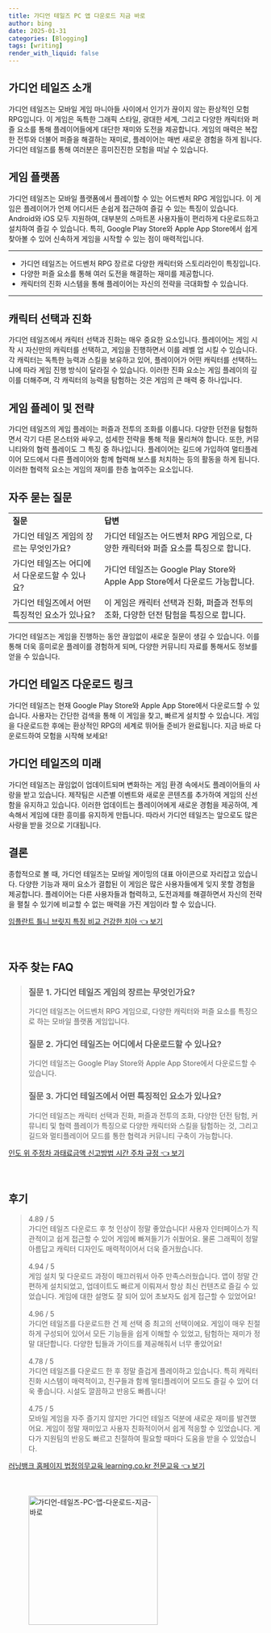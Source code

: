 ```yaml
---
title: 가디언 테일즈 PC 앱 다운로드 지금 바로
author: bing
date: 2025-01-31
categories: [Blogging]
tags: [writing]
render_with_liquid: false
---
```



<h2 id='가디언테일즈소개'>가디언 테일즈 소개</h2>

<p>가디언 테일즈는 모바일 게임 마니아들 사이에서 인기가 끊이지 않는 환상적인 모험 RPG입니다. 이 게임은 독특한 그래픽 스타일, 광대한 세계, 그리고 다양한 캐릭터와 퍼즐 요소를 통해 플레이어들에게 대단한 재미와 도전을 제공합니다. 게임의 매력은 복잡한 전투와 더불어 퍼즐을 해결하는 재미로, 플레이어는 매번 새로운 경험을 하게 됩니다. 가디언 테일즈를 통해 여러분은 흥미진진한 모험을 떠날 수 있습니다.</p>

<h2 id='게임플랫폼'>게임 플랫폼</h2>

<p>가디언 테일즈는 모바일 플랫폼에서 플레이할 수 있는 어드벤처 RPG 게임입니다. 이 게임은 플레이어가 언제 어디서든 손쉽게 접근하여 즐길 수 있는 특징이 있습니다. Android와 iOS 모두 지원하여, 대부분의 스마트폰 사용자들이 편리하게 다운로드하고 설치하여 즐길 수 있습니다. 특히, Google Play Store와 Apple App Store에서 쉽게 찾아볼 수 있어 신속하게 게임을 시작할 수 있는 점이 매력적입니다.</p>

<hr />

<ul>
    <li>가디언 테일즈는 어드벤처 RPG 장르로 다양한 캐릭터와 스토리라인이 특징입니다.</li>
    <li>다양한 퍼즐 요소를 통해 여러 도전을 해결하는 재미를 제공합니다.</li>
    <li>캐릭터의 진화 시스템을 통해 플레이어는 자신의 전략을 극대화할 수 있습니다.</li>
</ul>

<hr />

<h2 id='캐릭터선택'>캐릭터 선택과 진화</h2>

<p>가디언 테일즈에서 캐릭터 선택과 진화는 매우 중요한 요소입니다. 플레이어는 게임 시작 시 자신만의 캐릭터를 선택하고, 게임을 진행하면서 이를 레벨 업 시킬 수 있습니다. 각 캐릭터는 독특한 능력과 스킬을 보유하고 있어, 플레이어가 어떤 캐릭터를 선택하느냐에 따라 게임 진행 방식이 달라질 수 있습니다. 이러한 진화 요소는 게임 플레이의 깊이를 더해주며, 각 캐릭터의 능력을 탐험하는 것은 게임의 큰 매력 중 하나입니다.</p>

<h2 id='게임플레이전략'>게임 플레이 및 전략</h2>

<p>가디언 테일즈의 게임 플레이는 퍼즐과 전투의 조화를 이룹니다. 다양한 던전을 탐험하면서 각기 다른 몬스터와 싸우고, 섬세한 전략을 통해 적을 물리쳐야 합니다. 또한, 커뮤니티와의 협력 플레이도 그 특징 중 하나입니다. 플레이어는 길드에 가입하여 멀티플레이어 모드에서 다른 플레이어와 함께 협력해 보스를 처치하는 등의 활동을 하게 됩니다. 이러한 협력적 요소는 게임의 재미를 한층 높여주는 요소입니다.</p>

<h2 id='자주묻는질문'>자주 묻는 질문</h2>

<table>
    <tr>
        <td><b>질문</b></td>
        <td><b>답변</b></td>
    </tr>
    <tr>
        <td>가디언 테일즈 게임의 장르는 무엇인가요?</td>
        <td>가디언 테일즈는 어드벤처 RPG 게임으로, 다양한 캐릭터와 퍼즐 요소를 특징으로 합니다.</td>
    </tr>
    <tr>
        <td>가디언 테일즈는 어디에서 다운로드할 수 있나요?</td>
        <td>가디언 테일즈는 Google Play Store와 Apple App Store에서 다운로드 가능합니다.</td>
    </tr>
    <tr>
        <td>가디언 테일즈에서 어떤 특징적인 요소가 있나요?</td>
        <td>이 게임은 캐릭터 선택과 진화, 퍼즐과 전투의 조화, 다양한 던전 탐험을 특징으로 합니다.</td>
    </tr>
</table>

<p>가디언 테일즈는 게임을 진행하는 동안 끊임없이 새로운 질문이 생길 수 있습니다. 이를 통해 더욱 흥미로운 플레이를 경험하게 되며, 다양한 커뮤니티 자료를 통해서도 정보를 얻을 수 있습니다.</p>

<h2 id='다운로드링크'>가디언 테일즈 다운로드 링크</h2>

<p>가디언 테일즈는 현재 Google Play Store와 Apple App Store에서 다운로드할 수 있습니다. 사용자는 간단한 검색을 통해 이 게임을 찾고, 빠르게 설치할 수 있습니다. 게임을 다운로드한 후에는 환상적인 RPG의 세계로 뛰어들 준비가 완료됩니다. 지금 바로 다운로드하여 모험을 시작해 보세요!</p>

<h2 id='게임의미래'>가디언 테일즈의 미래</h2>

<p>가디언 테일즈는 끊임없이 업데이트되며 변화하는 게임 환경 속에서도 플레이어들의 사랑을 받고 있습니다. 제작팀은 시즌별 이벤트와 새로운 콘텐츠를 추가하여 게임의 신선함을 유지하고 있습니다. 이러한 업데이트는 플레이어에게 새로운 경험을 제공하여, 계속해서 게임에 대한 흥미를 유지하게 만듭니다. 따라서 가디언 테일즈는 앞으로도 많은 사랑을 받을 것으로 기대됩니다.</p>

<h2 id='결론'>결론</h2>

<p>종합적으로 볼 때, 가디언 테일즈는 모바일 게이밍의 대표 아이콘으로 자리잡고 있습니다. 다양한 기능과 재미 요소가 결합된 이 게임은 많은 사용자들에게 잊지 못할 경험을 제공합니다. 플레이어는 다른 사용자들과 협력하고, 도전과제를 해결하면서 자신의 전략을 펼칠 수 있기에 비교할 수 없는 매력을 가진 게임이라 할 수 있습니다.</p>


<p><a class="click-button" title="임플란트 틀니 브릿지 특징 비교 건강한 치아" href="https://24nara.github.io/posts/%EC%9E%84%ED%94%8C%EB%9E%80%ED%8A%B8-%ED%8B%80%EB%8B%88-%EB%B8%8C%EB%A6%BF%EC%A7%80-%ED%8A%B9%EC%A7%95-%EB%B9%84%EA%B5%90-%EA%B1%B4%EA%B0%95%ED%95%9C-%EC%B9%98%EC%95%84/" rel="dofollow">임플란트 틀니 브릿지 특징 비교 건강한 치아 👈 보기</a></p><br>
<h2 id='자주_찾는_FAQ'>자주 찾는 FAQ</h2>
<div itemscope="" itemtype="https://schema.org/FAQPage"> 
<blockquote> 
<div itemscope="" itemprop="mainEntity" itemtype="https://schema.org/Question"> 
<h3 itemprop="name">질문 1. 가디언 테일즈 게임의 장르는 무엇인가요?</h3> 
<div itemscope="" itemprop="acceptedAnswer" itemtype="https://schema.org/Answer"> 
<span itemprop="text"> 
<p>가디언 테일즈는 어드벤처 RPG 게임으로, 다양한 캐릭터와 퍼즐 요소를 특징으로 하는 모바일 플랫폼 게임입니다.</p> 
</span> 
</div> 
</div> 
<div itemscope="" itemprop="mainEntity" itemtype="https://schema.org/Question"> 
<h3 itemprop="name">질문 2. 가디언 테일즈는 어디에서 다운로드할 수 있나요?</h3> 
<div itemscope="" itemprop="acceptedAnswer" itemtype="https://schema.org/Answer"> 
<span itemprop="text"> 
<p>가디언 테일즈는 Google Play Store와 Apple App Store에서 다운로드할 수 있습니다.</p> 
</span> 
</div> 
</div> 
<div itemscope="" itemprop="mainEntity" itemtype="https://schema.org/Question"> 
<h3 itemprop="name">질문 3. 가디언 테일즈에서 어떤 특징적인 요소가 있나요?</h3> 
<div itemscope="" itemprop="acceptedAnswer" itemtype="https://schema.org/Answer"> 
<span itemprop="text"> 
<p>가디언 테일즈는 캐릭터 선택과 진화, 퍼즐과 전투의 조화, 다양한 던전 탐험, 커뮤니티 및 협력 플레이가 특징으로 다양한 캐릭터와 스킬을 탐험하는 것, 그리고 길드와 멀티플레이어 모드를 통한 협력과 커뮤니티 구축이 가능합니다.</p> 
</span> 
</div> 
</div> 
</blockquote> 
</div>
<p><a class="click-button" title="인도 위 주정차 과태료금액 신고방법 시간 주차 규정" href="https://24nara.github.io/posts/%EC%9D%B8%EB%8F%84-%EC%9C%84-%EC%A3%BC%EC%A0%95%EC%B0%A8-%EA%B3%BC%ED%83%9C%EB%A3%8C%EA%B8%88%EC%95%A1-%EC%8B%A0%EA%B3%A0%EB%B0%A9%EB%B2%95-%EC%8B%9C%EA%B0%84-%EC%A3%BC%EC%B0%A8-%EA%B7%9C%EC%A0%95/" rel="dofollow">인도 위 주정차 과태료금액 신고방법 시간 주차 규정 👈 보기</a></p><br>
<h2 id='후기'>후기</h2>
<div itemscope itemtype="https://schema.org/Product">
  <blockquote>
  <div itemprop="review" itemscope itemtype="https://schema.org/Review">
      <div itemprop="reviewRating" itemscope itemtype="https://schema.org/Rating"> <span itemprop="ratingValue">4.89</span> / <span itemprop="bestRating">5</span> </div>
      <span itemprop="reviewBody">가디언 테일즈 다운로드 후 첫 인상이 정말 좋았습니다! 사용자 인터페이스가 직관적이고 쉽게 접근할 수 있어 게임에 빠져들기가 쉬웠어요. 물론 그래픽이 정말 아름답고 캐릭터 디자인도 매력적이어서 더욱 즐거웠습니다.</span>
  </div>
  <br>
  <div itemprop="review" itemscope itemtype="https://schema.org/Review">
      <div itemprop="reviewRating" itemscope itemtype="https://schema.org/Rating"> <span itemprop="ratingValue">4.94</span> / <span itemprop="bestRating">5</span> </div>
      <span itemprop="reviewBody">게임 설치 및 다운로드 과정이 매끄러워서 아주 만족스러웠습니다. 앱이 정말 간편하게 설치되었고, 업데이트도 빠르게 이뤄져서 항상 최신 컨텐츠로 즐길 수 있었습니다. 게임에 대한 설명도 잘 되어 있어 초보자도 쉽게 접근할 수 있었어요!</span>
  </div>
  <br>
  <div itemprop="review" itemscope itemtype="https://schema.org/Review">
      <div itemprop="reviewRating" itemscope itemtype="https://schema.org/Rating"> <span itemprop="ratingValue">4.96</span> / <span itemprop="bestRating">5</span> </div>
      <span itemprop="reviewBody">가디언 테일즈를 다운로드한 건 제 선택 중 최고의 선택이에요. 게임이 매우 친절하게 구성되어 있어서 모든 기능들을 쉽게 이해할 수 있었고, 탐험하는 재미가 정말 대단합니다. 다양한 팁들과 가이드를 제공해줘서 너무 좋았어요!</span>
  </div>
  <br>
  <div itemprop="review" itemscope itemtype="https://schema.org/Review">
      <div itemprop="reviewRating" itemscope itemtype="https://schema.org/Rating"> <span itemprop="ratingValue">4.78</span> / <span itemprop="bestRating">5</span> </div>
      <span itemprop="reviewBody">가디언 테일즈를 다운로드 한 후 정말 즐겁게 플레이하고 있습니다. 특히 캐릭터 진화 시스템이 매력적이고, 친구들과 함께 멀티플레이어 모드도 즐길 수 있어 더욱 좋습니다. 시설도 깔끔하고 반응도 빠릅니다!</span>
  </div>
  <br>
  <div itemprop="review" itemscope itemtype="https://schema.org/Review">
      <div itemprop="reviewRating" itemscope itemtype="https://schema.org/Rating"> <span itemprop="ratingValue">4.75</span> / <span itemprop="bestRating">5</span> </div>
      <span itemprop="reviewBody">모바일 게임을 자주 즐기지 않지만 가디언 테일즈 덕분에 새로운 재미를 발견했어요. 게임이 정말 재미있고 사용자 친화적이어서 쉽게 적응할 수 있었습니다. 게다가 지원팀의 반응도 빠르고 친절하여 필요할 때마다 도움을 받을 수 있었습니다.</span>
  </div>
  </blockquote>
</div>
<p><a class="click-button" title="러닝뱅크 홈페이지 법정의무교육 learning.co.kr 전문교육" href="https://24nara.github.io/posts/%EB%9F%AC%EB%8B%9D%EB%B1%85%ED%81%AC-%ED%99%88%ED%8E%98%EC%9D%B4%EC%A7%80-%EB%B2%95%EC%A0%95%EC%9D%98%EB%AC%B4%EA%B5%90%EC%9C%A1-learning.co.kr-%EC%A0%84%EB%AC%B8%EA%B5%90%EC%9C%A1/" rel="dofollow">러닝뱅크 홈페이지 법정의무교육 learning.co.kr 전문교육 👈 보기</a></p><br>
<figure class="image"><img src="https://24nara.github.io/assets/img/thumbnail/가디언-테일즈-PC-앱-다운로드-지금-바로.webp" alt="가디언-테일즈-PC-앱-다운로드-지금-바로" width="256" height="256"></figure>